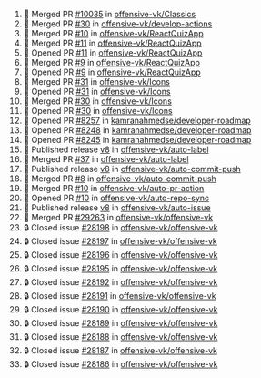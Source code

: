 <!--START_SECTION:activity-->
1. 🎉 Merged PR [#10035](https://github.com/offensive-vk/Classics/pull/10035) in [offensive-vk/Classics](https://github.com/offensive-vk/Classics)
2. 🎉 Merged PR [#30](https://github.com/offensive-vk/develop-actions/pull/30) in [offensive-vk/develop-actions](https://github.com/offensive-vk/develop-actions)
3. 🎉 Merged PR [#10](https://github.com/offensive-vk/ReactQuizApp/pull/10) in [offensive-vk/ReactQuizApp](https://github.com/offensive-vk/ReactQuizApp)
4. 🎉 Merged PR [#11](https://github.com/offensive-vk/ReactQuizApp/pull/11) in [offensive-vk/ReactQuizApp](https://github.com/offensive-vk/ReactQuizApp)
5. 💪 Opened PR [#11](https://github.com/offensive-vk/ReactQuizApp/pull/11) in [offensive-vk/ReactQuizApp](https://github.com/offensive-vk/ReactQuizApp)
6. 🎉 Merged PR [#9](https://github.com/offensive-vk/ReactQuizApp/pull/9) in [offensive-vk/ReactQuizApp](https://github.com/offensive-vk/ReactQuizApp)
7. 💪 Opened PR [#9](https://github.com/offensive-vk/ReactQuizApp/pull/9) in [offensive-vk/ReactQuizApp](https://github.com/offensive-vk/ReactQuizApp)
8. 🎉 Merged PR [#31](https://github.com/offensive-vk/Icons/pull/31) in [offensive-vk/Icons](https://github.com/offensive-vk/Icons)
9. 💪 Opened PR [#31](https://github.com/offensive-vk/Icons/pull/31) in [offensive-vk/Icons](https://github.com/offensive-vk/Icons)
10. 🎉 Merged PR [#30](https://github.com/offensive-vk/Icons/pull/30) in [offensive-vk/Icons](https://github.com/offensive-vk/Icons)
11. 💪 Opened PR [#30](https://github.com/offensive-vk/Icons/pull/30) in [offensive-vk/Icons](https://github.com/offensive-vk/Icons)
12. 💪 Opened PR [#8257](https://github.com/kamranahmedse/developer-roadmap/pull/8257) in [kamranahmedse/developer-roadmap](https://github.com/kamranahmedse/developer-roadmap)
13. 💪 Opened PR [#8248](https://github.com/kamranahmedse/developer-roadmap/pull/8248) in [kamranahmedse/developer-roadmap](https://github.com/kamranahmedse/developer-roadmap)
14. 💪 Opened PR [#8245](https://github.com/kamranahmedse/developer-roadmap/pull/8245) in [kamranahmedse/developer-roadmap](https://github.com/kamranahmedse/developer-roadmap)
15. 🚀 Published release [v8](https://github.com/offensive-vk/auto-label/releases/tag/v8) in [offensive-vk/auto-label](https://github.com/offensive-vk/auto-label)
16. 🎉 Merged PR [#37](https://github.com/offensive-vk/auto-label/pull/37) in [offensive-vk/auto-label](https://github.com/offensive-vk/auto-label)
17. 🚀 Published release [v8](https://github.com/offensive-vk/auto-commit-push/releases/tag/v8) in [offensive-vk/auto-commit-push](https://github.com/offensive-vk/auto-commit-push)
18. 🎉 Merged PR [#8](https://github.com/offensive-vk/auto-commit-push/pull/8) in [offensive-vk/auto-commit-push](https://github.com/offensive-vk/auto-commit-push)
19. 🎉 Merged PR [#10](https://github.com/offensive-vk/auto-pr-action/pull/10) in [offensive-vk/auto-pr-action](https://github.com/offensive-vk/auto-pr-action)
20. 💪 Opened PR [#10](https://github.com/offensive-vk/auto-repo-sync/pull/10) in [offensive-vk/auto-repo-sync](https://github.com/offensive-vk/auto-repo-sync)
21. 🚀 Published release [v8](https://github.com/offensive-vk/auto-issue/releases/tag/v8) in [offensive-vk/auto-issue](https://github.com/offensive-vk/auto-issue)
22. 🎉 Merged PR [#29263](https://github.com/offensive-vk/offensive-vk/pull/29263) in [offensive-vk/offensive-vk](https://github.com/offensive-vk/offensive-vk)
23. 🔒 Closed issue [#28198](https://github.com/offensive-vk/offensive-vk/issues/28198) in [offensive-vk/offensive-vk](https://github.com/offensive-vk/offensive-vk)
24. 🔒 Closed issue [#28197](https://github.com/offensive-vk/offensive-vk/issues/28197) in [offensive-vk/offensive-vk](https://github.com/offensive-vk/offensive-vk)
25. 🔒 Closed issue [#28196](https://github.com/offensive-vk/offensive-vk/issues/28196) in [offensive-vk/offensive-vk](https://github.com/offensive-vk/offensive-vk)
26. 🔒 Closed issue [#28195](https://github.com/offensive-vk/offensive-vk/issues/28195) in [offensive-vk/offensive-vk](https://github.com/offensive-vk/offensive-vk)
27. 🔒 Closed issue [#28192](https://github.com/offensive-vk/offensive-vk/issues/28192) in [offensive-vk/offensive-vk](https://github.com/offensive-vk/offensive-vk)
28. 🔒 Closed issue [#28191](https://github.com/offensive-vk/offensive-vk/issues/28191) in [offensive-vk/offensive-vk](https://github.com/offensive-vk/offensive-vk)
29. 🔒 Closed issue [#28190](https://github.com/offensive-vk/offensive-vk/issues/28190) in [offensive-vk/offensive-vk](https://github.com/offensive-vk/offensive-vk)
30. 🔒 Closed issue [#28189](https://github.com/offensive-vk/offensive-vk/issues/28189) in [offensive-vk/offensive-vk](https://github.com/offensive-vk/offensive-vk)
31. 🔒 Closed issue [#28188](https://github.com/offensive-vk/offensive-vk/issues/28188) in [offensive-vk/offensive-vk](https://github.com/offensive-vk/offensive-vk)
32. 🔒 Closed issue [#28187](https://github.com/offensive-vk/offensive-vk/issues/28187) in [offensive-vk/offensive-vk](https://github.com/offensive-vk/offensive-vk)
33. 🔒 Closed issue [#28186](https://github.com/offensive-vk/offensive-vk/issues/28186) in [offensive-vk/offensive-vk](https://github.com/offensive-vk/offensive-vk)
<!--END_SECTION:activity-->
